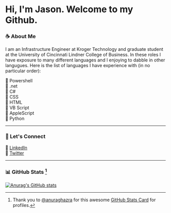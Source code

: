 <!--
**jasonjday/jasonjday** is a ✨ _special_ ✨ repository because its `README.md` (this file) appears on your GitHub profile.
-->

# Hi, I'm Jason. Welcome to my Github.

### ☕️ About Me
I am an Infrastructure Engineer at Kroger Technology and graduate student at the University of Cincinnati Lindner College of Business. In these roles I have exposure to many different languages and I enjoying to dabble in other langugues. Here is the list of languages I have experience with (in no particular order):

📍 Powershell   
📍 .net  
📍 C#  
📍 CSS  
📍 HTML  
📍 VB Script  
📍 AppleScript  
📍 Python

---

### 🤝 Let's Connect
🔗 [LinkedIn](https://www.linkedin.com/in/jasonjday)  
🔗 [Twitter](https://www.twitter.com/jasonjday)  

---

### 📊 GitHub Stats [^1]
[![Anurag's GitHub stats](https://github-readme-stats.vercel.app/api?username=jasonjday)](https://github.com/jasonjday/github-readme-stats&count_private=true&&show_icons=true&theme=dracula&hide_rank=true&hide_title=true)  


[^1]: Thank you to [@anuraghazra](https://github.com/anuraghazra/) for this awesome [GitHub Stats Card](https://github.com/anuraghazra/github-readme-stats/blob/master/readme.md#github-stats-card) for profiles. 
